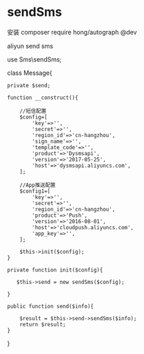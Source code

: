 # sendSms

安装 composer require hong/autograph @dev

aliyun send sms

use Sms\sendSms;

class Message{

    private $send;

    function __construct(){
    
        //短信配置
        $config=[
            'key'=>'',
            'secret'=>'',
            'region_id'=>'cn-hangzhou',
            'sign_name'=>'',
            'template_code'=>'',
            'product'=>'Dysmsapi',
            'version'=>'2017-05-25',
            'host'=>'dysmsapi.aliyuncs.com',
        ];
        
        //App推送配置
        $config1=[
            'key'=>'',
            'secret'=>'',
            'region_id'=>'cn-hangzhou',
            'product'=>'Push',
            'version'=>'2016-08-01',
            'host'=>'cloudpush.aliyuncs.com',
            'app_key'=>'',
        ];

        $this->init($config);
    }

    private function init($config){

       $this->send = new sendSms($config);

    }

    public function send($info){

        $result = $this->send->sendSms($info);
        return $result;
    }


}
